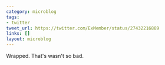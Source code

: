 ```yaml
---
category: microblog
tags:
- twitter
tweet_url: https://twitter.com/ExMember/status/27432216889
links: []
layout: microblog
---
```

Wrapped. That's wasn't so bad.
